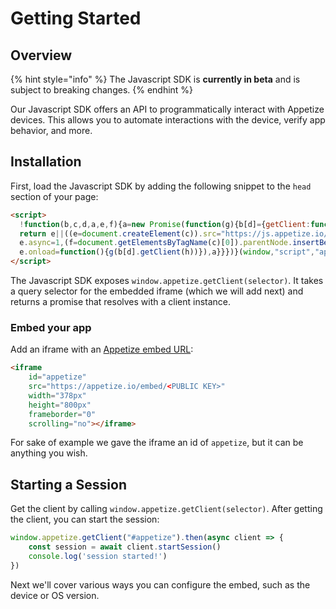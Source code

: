 # Getting Started

## Overview

{% hint style="info" %}
The Javascript SDK is **currently in beta** and is subject to breaking changes.
{% endhint %}

Our Javascript SDK offers an API to programmatically interact with Appetize devices. This allows you to automate interactions with the device, verify app behavior, and more.

## Installation

First, load the Javascript SDK by adding the following snippet to the `head` section of your page:

```html
<script>
  !function(b,c,d,a,e,f){a=new Promise(function(g){b[d]={getClient:function(h){
  return e||((e=document.createElement(c)).src="https://js.appetize.io/embed.js",
  e.async=1,(f=document.getElementsByTagName(c)[0]).parentNode.insertBefore(e,f),
  e.onload=function(){g(b[d].getClient(h))}),a}}})}(window,"script","appetize")
</script>
```

The Javascript SDK exposes `window.appetize.getClient(selector)`. It takes a query selector for the embedded iframe (which we will add next) and returns a promise that resolves with a client instance.

### Embed your app

Add an iframe with an [Appetize embed URL](https://docs.appetize.io/core-features/embed-your-app):

```html
<iframe
    id="appetize"
    src="https://appetize.io/embed/<PUBLIC KEY>"
    width="378px" 
    height="800px" 
    frameborder="0" 
    scrolling="no"></iframe>
```

For sake of example we gave the iframe an id of `appetize`, but it can be anything you wish.

## Starting a Session

Get the client by calling `window.appetize.getClient(selector)`. After getting the client, you can start the session:

```javascript
window.appetize.getClient("#appetize").then(async client => {
    const session = await client.startSession()
    console.log('session started!') 
})
```

Next we'll cover various ways you can configure the embed, such as the device or OS version.
